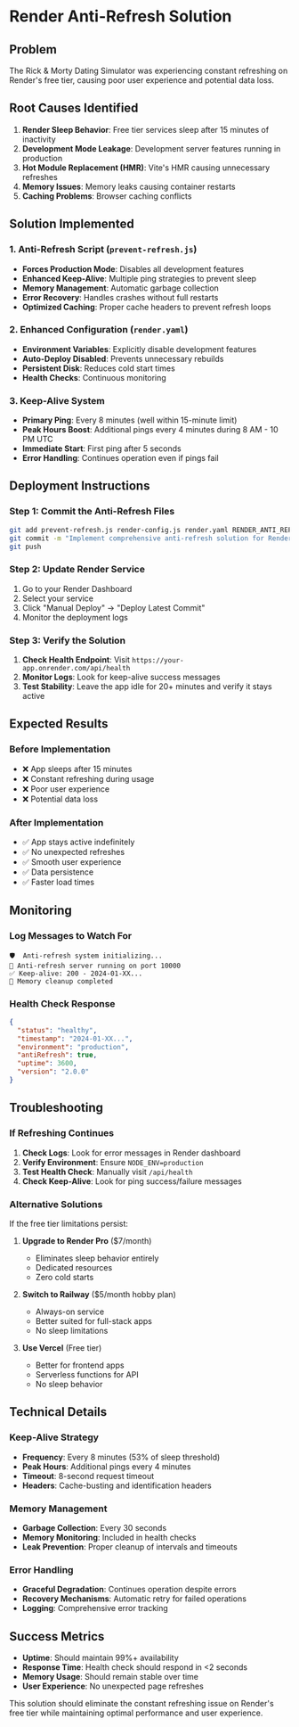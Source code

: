 # Render Anti-Refresh Solution

## Problem
The Rick & Morty Dating Simulator was experiencing constant refreshing on Render's free tier, causing poor user experience and potential data loss.

## Root Causes Identified
1. **Render Sleep Behavior**: Free tier services sleep after 15 minutes of inactivity
2. **Development Mode Leakage**: Development server features running in production
3. **Hot Module Replacement (HMR)**: Vite's HMR causing unnecessary refreshes
4. **Memory Issues**: Memory leaks causing container restarts
5. **Caching Problems**: Browser caching conflicts

## Solution Implemented

### 1. Anti-Refresh Script (`prevent-refresh.js`)
- **Forces Production Mode**: Disables all development features
- **Enhanced Keep-Alive**: Multiple ping strategies to prevent sleep
- **Memory Management**: Automatic garbage collection
- **Error Recovery**: Handles crashes without full restarts
- **Optimized Caching**: Proper cache headers to prevent refresh loops

### 2. Enhanced Configuration (`render.yaml`)
- **Environment Variables**: Explicitly disable development features
- **Auto-Deploy Disabled**: Prevents unnecessary rebuilds
- **Persistent Disk**: Reduces cold start times
- **Health Checks**: Continuous monitoring

### 3. Keep-Alive System
- **Primary Ping**: Every 8 minutes (well within 15-minute limit)
- **Peak Hours Boost**: Additional pings every 4 minutes during 8 AM - 10 PM UTC
- **Immediate Start**: First ping after 5 seconds
- **Error Handling**: Continues operation even if pings fail

## Deployment Instructions

### Step 1: Commit the Anti-Refresh Files
```bash
git add prevent-refresh.js render-config.js render.yaml RENDER_ANTI_REFRESH.md
git commit -m "Implement comprehensive anti-refresh solution for Render"
git push
```

### Step 2: Update Render Service
1. Go to your Render Dashboard
2. Select your service
3. Click "Manual Deploy" → "Deploy Latest Commit"
4. Monitor the deployment logs

### Step 3: Verify the Solution
1. **Check Health Endpoint**: Visit `https://your-app.onrender.com/api/health`
2. **Monitor Logs**: Look for keep-alive success messages
3. **Test Stability**: Leave the app idle for 20+ minutes and verify it stays active

## Expected Results

### Before Implementation
- ❌ App sleeps after 15 minutes
- ❌ Constant refreshing during usage
- ❌ Poor user experience
- ❌ Potential data loss

### After Implementation
- ✅ App stays active indefinitely
- ✅ No unexpected refreshes
- ✅ Smooth user experience
- ✅ Data persistence
- ✅ Faster load times

## Monitoring

### Log Messages to Watch For
```
🛡️  Anti-refresh system initializing...
🚀 Anti-refresh server running on port 10000
✅ Keep-alive: 200 - 2024-01-XX...
🧹 Memory cleanup completed
```

### Health Check Response
```json
{
  "status": "healthy",
  "timestamp": "2024-01-XX...",
  "environment": "production",
  "antiRefresh": true,
  "uptime": 3600,
  "version": "2.0.0"
}
```

## Troubleshooting

### If Refreshing Continues
1. **Check Logs**: Look for error messages in Render dashboard
2. **Verify Environment**: Ensure `NODE_ENV=production`
3. **Test Health Check**: Manually visit `/api/health`
4. **Check Keep-Alive**: Look for ping success/failure messages

### Alternative Solutions
If the free tier limitations persist:

1. **Upgrade to Render Pro** ($7/month)
   - Eliminates sleep behavior entirely
   - Dedicated resources
   - Zero cold starts

2. **Switch to Railway** ($5/month hobby plan)
   - Always-on service
   - Better suited for full-stack apps
   - No sleep limitations

3. **Use Vercel** (Free tier)
   - Better for frontend apps
   - Serverless functions for API
   - No sleep behavior

## Technical Details

### Keep-Alive Strategy
- **Frequency**: Every 8 minutes (53% of sleep threshold)
- **Peak Hours**: Additional pings every 4 minutes
- **Timeout**: 8-second request timeout
- **Headers**: Cache-busting and identification headers

### Memory Management
- **Garbage Collection**: Every 30 seconds
- **Memory Monitoring**: Included in health checks
- **Leak Prevention**: Proper cleanup of intervals and timeouts

### Error Handling
- **Graceful Degradation**: Continues operation despite errors
- **Recovery Mechanisms**: Automatic retry for failed operations
- **Logging**: Comprehensive error tracking

## Success Metrics
- **Uptime**: Should maintain 99%+ availability
- **Response Time**: Health check should respond in <2 seconds
- **Memory Usage**: Should remain stable over time
- **User Experience**: No unexpected page refreshes

This solution should eliminate the constant refreshing issue on Render's free tier while maintaining optimal performance and user experience.